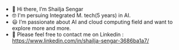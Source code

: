 - 👋 Hi there, I’m Shailja Sengar
- 🤓 I'm persuing Integrated M. tech(5 years) in AI.
- 😃 I’m passionate about AI and cloud computing field and want to explore more and more. 
- 🙂 Please feel free to contact me on Linkedin : https://www.linkedin.com/in/shailja-sengar-3686ba1a7/

<!---
shailja-singh/shailja-singh is a ✨ special ✨ repository because its `README.md` (this file) appears on your GitHub profile.
You can click the Preview link to take a look at your changes.
--->
